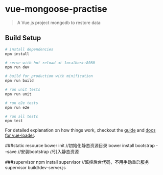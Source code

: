 # vue-mongoose-practise

> A Vue.js project
> mongodb to restore data

## Build Setup

``` bash
# install dependencies
npm install

# serve with hot reload at localhost:8080
npm run dev

# build for production with minification
npm run build

# run unit tests
npm run unit

# run e2e tests
npm run e2e

# run all tests
npm test
```

For detailed explanation on how things work, checkout the [guide](http://vuejs-templates.github.io/webpack/) and [docs for vue-loader](http://vuejs.github.io/vue-loader).


###static resource
bower init //初始化静态资源目录
bower install bootstrap --save //安装bootstrap
//引入静态资源
<link rel="stylesheet" type="text/css" href="/static/bower_components/bootstrap/dist/css/bootstrap.min.css">

###supervisor
npm install supervisor //监控后台代码，不用手动重启服务
supervisor build/dev-server.js